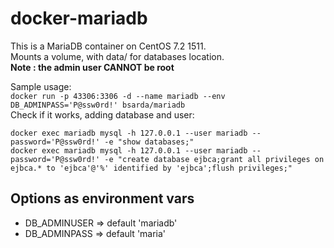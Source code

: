 # docker-mariadb
This is a MariaDB container on CentOS 7.2 1511.  
Mounts a volume, with data/ for databases location.  
__Note : the admin user CANNOT be root__  

Sample usage:  
`docker run -p 43306:3306 -d --name mariadb --env DB_ADMINPASS='P@ssw0rd!' bsarda/mariadb`  
Check if it works, adding database and user:  
```
docker exec mariadb mysql -h 127.0.0.1 --user mariadb --password='P@ssw0rd!' -e "show databases;"  
docker exec mariadb mysql -h 127.0.0.1 --user mariadb --password='P@ssw0rd!' -e "create database ejbca;grant all privileges on ejbca.* to 'ejbca'@'%' identified by 'ejbca';flush privileges;"  
```

## Options as environment vars
- DB_ADMINUSER => default 'mariadb'
- DB_ADMINPASS => default 'maria'
